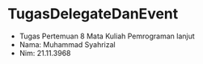 # TugasDelegateDanEvent #
- Tugas Pertemuan 8 Mata Kuliah Pemrograman lanjut
- Nama: Muhammad Syahrizal
- Nim: 21.11.3968
